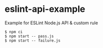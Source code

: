 # eslint-api-example

Example for ESLint Node.js API & custom rule

```
$ npm ci
$ npm start -- pass.js
$ npm start -- failure.js
```
